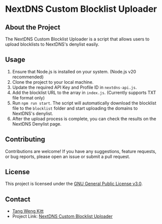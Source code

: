# NextDNS Custom Blocklist Uploader

## About the Project

The NextDNS Custom Blocklist Uploader is a script that allows users to upload blocklists to NextDNS's denylist easily.

## Usage

1. Ensure that Node.js is installed on your system. (Node.js v20 recommended)
2. Clone the project to your local machine.
3. Update the required API Key and Profile ID in `nextdns-api.js`.
4. Add the blocklist URL to the array in `index.js`. (Currently supports TXT file format only)
5. Run `npm run start`. The script will automatically download the blocklist file to the `blocklist` folder and start uploading the domains to NextDNS's denylist.
6. After the upload process is complete, you can check the results on the NextDNS Denylist page.

## Contributing

Contributions are welcome! If you have any suggestions, feature requests, or bug reports, please open an issue or submit a pull request.

## License

This project is licensed under the [GNU General Public License v3.0](LICENSE).

## Contact

- [Tang Weng Kitt](wengkitt969696@gmail.com)
- Project Link: [NextDNS Custom Blocklist Uploader](https://github.com/wengkitttt/NextDNS-Custom-Blocklist-Uploader)
